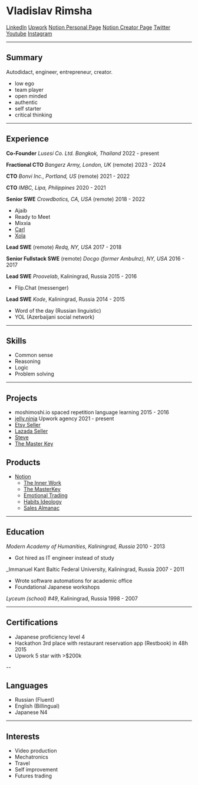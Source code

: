 # Vladislav Rimsha

[LinkedIn](http://linkedin.com/in/vlad-rimsha-9b3a8a95)
[Upwork](https://www.upwork.com/freelancers/~01806f74d5eff33ba9?viewMode=1)
[Notion Personal Page](https://jelly-ninja.notion.site/Vladislav-Rimsha-a295b3b8b0be485a9a746b811ebf5246)
[Notion Creator Page](https://www.notion.com/@jellyninja)
[Twitter](https://x.com/jellyninjadev)
[Youtube](https://www.youtube.com/@jelly-ninja)
[Instagram](https://www.instagram.com/vlad.rimsha)

---

## Summary

Autodidact, engineer, entrepreneur, creator.

- low ego
- team player
- open minded
- authentic
- self starter
- critical thinking

---

## Experience

**Co-Founder**
_Lusesi Co. Ltd. Bangkok, Thailand_
2022 - present

**Fractional CTO**
_Bangerz Army, London, UK_ (remote)
2023 - 2024

**CTO**
_Bonvi Inc., Portland, US_ (remote)
2021 - 2022

**CTO**
_IMBC, Lipa, Philippines_
2020 - 2021

**Senior SWE**
_Crowdbotics, CA, USA_ (remote)
2018 - 2022

- Ajaib
- Ready to Meet
- Mixxia
- [Carl](https://investwithcarl.com)
- [Xola](https://xola.com)

**Lead SWE** (remote)
_Redq, NY, USA_
2017 - 2018

**Senior Fullstack SWE** (remote)
_Docgo (former Ambulnz), NY, USA_
2016 - 2017

**Lead SWE**
_Proovelab_, Kaliningrad, Russia
2015 - 2016

- Flip.Chat (messenger)

**Lead SWE**
_Kode_, Kaliningrad, Russia
2014 - 2015

- Word of the day (Russian linguistic)
- YOL (Azerbaijani social network)

---

## Skills

- Common sense
- Reasoning
- Logic
- Problem solving

---

## Projects

- moshimoshi.io spaced repetition language learning 2015 - 2016
- [jelly.ninja](https://www.upwork.com/agencies/1488078142611652608/) Upwork agency 2021 - present
- [Etsy Seller](https://jellyninjaway.etsy.com)
- [Lazada Seller](https://s.lazada.co.th/s.EcP9Q?dsource=share&laz_share_info=1800404897_100_1600_0_1800406897_null&laz_token=2fdab72089d2153cd117355e924c7e70)
- [Steve](https://github.com/jellyninjadev/steve)
- [The Master Key](https://github.com/jellyninjadev/the-master-key)

## Products

- [Notion](https://www.notion.com/@jellyninja)
    - [The Inner Work](https://www.notion.com/templates/the-inner-work)
    - [The MasterKey](https://www.notion.com/templates/the-master-key)
    - [Emotional Trading](https://www.notion.com/templates/emotional-trading)
    - [Habits Ideology](https://www.notion.com/templates/habit-streaks)
    - [Sales Almanac](https://www.notion.com/templates/sales-almanac)

---

## Education

_Modern Academy of Humanities, Kaliningrad, Russia_
2010 - 2013

- Got hired as IT engineer instead of study

_Immanuel Kant Baltic Federal University, Kaliningrad, Russia
2007 - 2011

- Wrote software automations for academic office
- Foundational Japanese workshops

_Lyceum (school) #49_, Kaliningrad, Russia
1998 - 2007

---

## Certifications

- Japanese proficiency level 4
- Hackathon 3rd place with restaurant reservation app (Restbook) in 48h 2015
- Upwork 5 star with >$200k

--

## Languages

- Russian (Fluent)
- English (Billingual)
- Japanese N4

---

## Interests

- Video production
- Mechatronics
- Travel
- Self improvement
- Futures trading


